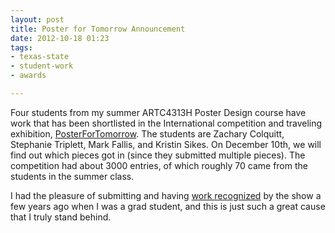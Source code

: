 ```yaml
---
layout: post
title: Poster for Tomorrow Announcement
date: 2012-10-18 01:23
tags: 
- texas-state
- student-work
- awards

---
```

Four students from my summer ARTC4313H Poster Design course have work that has been shortlisted in the International competition and traveling exhibition, <a href="http://www.posterfortomorrow.org/pages/view/2012_shortlisted_poster_designers">PosterForTomorrow</a>. The students are Zachary Colquitt, Stephanie Triplett, Mark Fallis, and Kristin Sikes. On December 10th, we will find out which pieces got in (since they submitted multiple pieces). The competition had about 3000 entries, of which roughly 70 came from the students in the summer class.

I had the pleasure of submitting and having <a href="http://www.posterfortomorrow.org/en/u/1852" target="_blank">work recognized</a> by the show a few years ago when I was a grad student, and this is just such a great cause that I truly stand behind.



